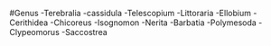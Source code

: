#Genus
-Terebralia 
-cassidula
-Telescopium
-Littoraria
-Ellobium 
-Cerithidea 
-Chicoreus
-Isognomon
-Nerita
-Barbatia
-Polymesoda
-Clypeomorus
-Saccostrea
